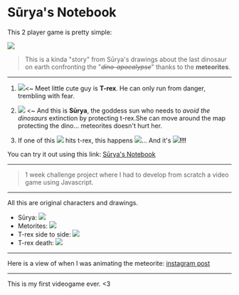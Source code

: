 # Sūrya's Notebook

This 2 player game is pretty simple:

![](https://i.imgur.com/vVTsaiW.jpg)


> This is a kinda "story" from Sūrya's drawings about the last dinosaur on earth confronting the "*~~dino-apocalypse~~*" thanks to the **meteorites**.
> 
---
1. ![](https://i.imgur.com/5QqM4Yb.png)<~ Meet little cute guy is **T-rex**. He can only run from danger, trembling with fear.

1. ![](https://i.imgur.com/oUIj0vq.png) <~ And this is **Sūrya**, the goddess sun who needs to *avoid the dinosaurs* extinction by protecting t-rex.She can move around the map protecting the dino... meteorites doesn't hurt her.

1. If one of this ![](https://i.imgur.com/0aEGWpd.png) hits t-rex, this happens ![](https://i.imgur.com/vgDq6KO.png)... And it's ![](https://i.imgur.com/LmeM3sU.png)**!!!**


You can try it out using this link: [Sūrya's Notebook](https://)




---

> 1 week challenge project where I had to develop from scratch a video game using Javascript.
> 

---

All this are original characters and drawings.

* Sūrya:
![](https://i.imgur.com/B0EDtqu.png)
* Metorites:
![](https://i.imgur.com/IvLA7Bz.png)
* T-rex side to side:
![](https://i.imgur.com/cbHq6N1.png)
* T-rex death:
![](https://i.imgur.com/wGOLy4E.png)

---
Here is a view of when I was animating the meteorite: [instagram post](https://www.instagram.com/p/BwGVp94Dvi5/)

---
This is my first videogame ever. <3
